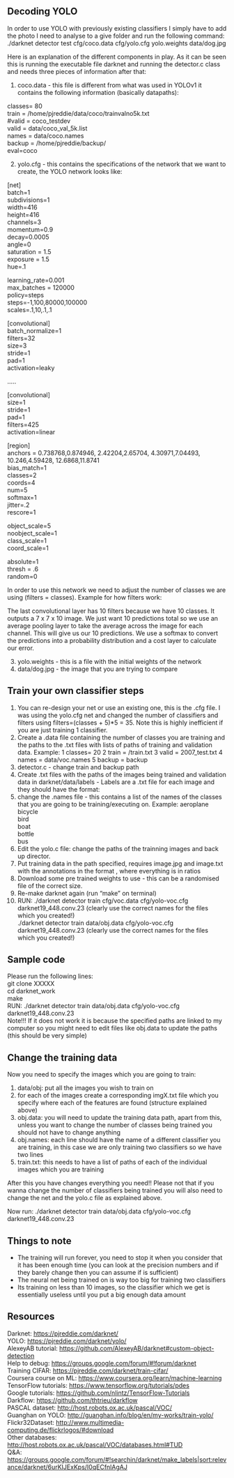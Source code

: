 ## Decoding YOLO

In order to use YOLO with previously existing classifiers I simply have to add the photo I need to analyse to a give folder and run the following command: <br />
./darknet detector test cfg/coco.data cfg/yolo.cfg yolo.weights data/dog.jpg

Here is an explanation of the different components in play.
As it can be seen this is running the executable file darknet and running the detector.c class and needs three pieces of information after that:
1. coco.data - this file is different from what was used in YOLOv1 it contains the following information (basically datapaths):

classes= 80<br /> 
train  = /home/pjreddie/data/coco/trainvalno5k.txt<br /> 
#valid  = coco_testdev<br /> 
valid = data/coco_val_5k.list<br /> 
names = data/coco.names<br /> 
backup = /home/pjreddie/backup/<br /> 
eval=coco<br /> 

2. yolo.cfg - this contains the specifications of the network that we want to create, the YOLO network looks like:

[net]<br /> 
batch=1<br /> 
subdivisions=1<br /> 
width=416<br /> 
height=416<br /> 
channels=3<br /> 
momentum=0.9<br /> 
decay=0.0005<br /> 
angle=0<br /> 
saturation = 1.5<br /> 
exposure = 1.5<br /> 
hue=.1<br /> 

learning_rate=0.001<br /> 
max_batches = 120000<br /> 
policy=steps<br /> 
steps=-1,100,80000,100000<br /> 
scales=.1,10,.1,.1<br /> 

[convolutional]<br /> 
batch_normalize=1<br /> 
filters=32<br /> 
size=3<br /> 
stride=1<br /> 
pad=1<br /> 
activation=leaky<br /> 

.....<br /> 

[convolutional]<br /> 
size=1<br /> 
stride=1<br /> 
pad=1<br /> 
filters=425<br /> 
activation=linear<br /> 

[region]<br /> 
anchors = 0.738768,0.874946,  2.42204,2.65704,  4.30971,7.04493,  10.246,4.59428,  12.6868,11.8741<br /> 
bias_match=1<br /> 
classes=2<br /> 
coords=4<br /> 
num=5<br /> 
softmax=1<br /> 
jitter=.2<br /> 
rescore=1<br /> 

object_scale=5<br /> 
noobject_scale=1<br /> 
class_scale=1<br /> 
coord_scale=1<br /> 

absolute=1<br />
thresh = .6<br />
random=0<br />

In order to use this network we need to adjust the number of classes we are using (filters = classes). Example for how filters work: <br />

The last convolutional layer has 10 filters because we have 10 classes. It outputs a 7 x 7 x 10 image. We just want 10 predictions total so we use an average pooling layer to take the average across the image for each channel. This will give us our 10 predictions. We use a softmax to convert the predictions into a probability distribution and a cost layer to calculate our error.<br />

3. yolo.weights - this is a file with the initial weights of the network 
4. data/dog.jpg - the image that you are trying to compare 


## Train your own classifier steps
1. You can re-design your net or use an existing one, this is the .cfg file. I was using the yolo.cfg net and changed the number of classifiers and filters using filters=(classes + 5)*5 = 35. Note this is highly inefficient if you are just training 1 classifier.
2. Create a .data file containing the number of classes you are training and the paths to the .txt files with lists of paths of training and validation data. Example:
      1 classes= 20
		  2 train  = <path-to-voc>/train.txt
		  3 valid  = <path-to-voc>2007_test.txt
  		4 names = data/voc.names
		  5 backup = backup
3. detector.c - change train and backup path
4. Create .txt files with the paths of the images being trained and validation data in darknet/data/labels - Labels are a .txt file for each image and they should have the format: <object-class> <x> <y> <width> <height> 
5. change the .names file - this contains a list of the names of the classes that you are going to be training/executing on. Example:
		aeroplane<br />
		bicycle<br />
		bird<br />
		boat<br />
		bottle<br />
		bus<br />
6. Edit the yolo.c file: change the paths of the trainning images and back up director.
7. Put training data in the path specified, requires image.jpg and image.txt with the annotations in the format <object-class> <x> <y> <width> <height>, where everything is in ratios
8. Download some pre trained weights to use - this can be a randomised file of the correct size.
9. Re-make darknet again (run “make” on terminal)
10. RUN: ./darknet detector train cfg/voc.data cfg/yolo-voc.cfg darknet19_448.conv.23  (clearly use the correct names for the files which you created!)<br />
./darknet detector train data/obj.data cfg/yolo-voc.cfg darknet19_448.conv.23  (clearly use the correct names for the files which you created!)<br />

## Sample code
Please run the following lines:<br />
git clone XXXXX<br />
cd darknet_work<br />
make<br />
RUN: ./darknet detector train data/obj.data cfg/yolo-voc.cfg darknet19_448.conv.23 <br />
Note!!! If it does not work it is because the specified paths are linked to my computer so you might need to edit files like obj.data to update the paths (this should be very simple)<br />

## Change the training data
Now you need to specify the images which you are going to train: <br />
1. data/obj: put all the images you wish to train on
2. for each of the images create a corresponding imgX.txt file which you specify where each of the features are found (structure explained above)
3. obj.data: you will need to update the training data path, apart from this, unless you want to change the number of classes being trained you should not have to change anything
4. obj.names: each line should have the name of a different classifier you are training, in this case we are only training two classifiers so we have two lines
5. train.txt: this needs to have a list of paths of each of the individual images which you are training

After this you have changes everything you need!! Please not that if you wanna change the number of classifiers being trained you will also need to change the net and the yolo.c file as explained above. <br />

Now run: ./darknet detector train data/obj.data cfg/yolo-voc.cfg darknet19_448.conv.23 <br />


## Things to note
* The training will run forever, you need to stop it when you consider that it has been enough time (you can look at the precision numbers and if they barely change then you can assume if is sufficient)
* The neural net being trained on is way too big for training two classifiers
* Its training on less than 10 images, so the classifier which we get is essentially useless until you put a big enough data amount

## Resources
Darknet: https://pjreddie.com/darknet/<br />
YOLO: https://pjreddie.com/darknet/yolo/<br />
AlexeyAB tutorial: https://github.com/AlexeyAB/darknet#custom-object-detection<br />
Help to debug: https://groups.google.com/forum/#!forum/darknet<br />
Training CIFAR:  https://pjreddie.com/darknet/train-cifar/ <br />
Coursera course on ML:  https://www.coursera.org/learn/machine-learning<br />
TensorFlow tutorials: https://www.tensorflow.org/tutorials/pdes<br />
Google tutorials: https://github.com/nlintz/TensorFlow-Tutorials<br />
Darkflow: https://github.com/thtrieu/darkflow<br />
PASCAL dataset: http://host.robots.ox.ac.uk/pascal/VOC/<br />
Guanghan on YOLO: http://guanghan.info/blog/en/my-works/train-yolo/<br />
Flickr32Dataset: http://www.multimedia-computing.de/flickrlogos/#download<br />
Other databases: http://host.robots.ox.ac.uk/pascal/VOC/databases.html#TUD<br />
Q&A: https://groups.google.com/forum/#!searchin/darknet/make_labels|sort:relevance/darknet/6urKIJExKps/I0qECfnlAgAJ<br />

